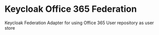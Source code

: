 # Keycloak Office 365 Federation

Keycloak Federation Adapter for using Office 365 User repository as user store
